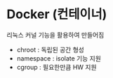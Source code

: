 

# Docker (컨테이너)



리눅스 커널 기능을 활용하여 만들어짐



- chroot : 독립된 공간 형성
- namespace : isolate 기능 지원
- cgroup : 필요한만큼 HW 지원
